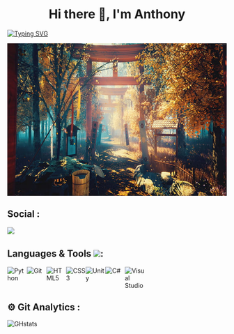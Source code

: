 
<h1 align="center">Hi there 👋, I'm Anthony</h1>

[![Typing SVG](https://readme-typing-svg.herokuapp.com?center=true&color=6360F7&lines=Welcome+to+my+Github+profile)](https://git.io/typing-svg)

<!-- ![Cover](https://github.com/Anthonyp7/Anthonyp7/blob/e9455ec6b3cede5bb09ea8dc14d0a858be7b27af/img/5k-scenery-oriental-4k-wallpaper-preview.jpg) -->
<img align="center" src="https://github.com/Anthonyp7/Anthonyp7/blob/e9455ec6b3cede5bb09ea8dc14d0a858be7b27af/img/5k-scenery-oriental-4k-wallpaper-preview.jpg" width="1000" height="350"/>

## Social :
<a href="https://www.linkedin.com/in/anthony-perozeni-b6840a233/"><img src="https://raw.githubusercontent.com/peterthehan/peterthehan/master/assets/linkedin.svg" width="45px" /></a>
<!-- 
<a href="https://www.linkedin.com/in/anthony-perozeni-b6840a233/"><img src="https://raw.githubusercontent.com/peterthehan/peterthehan/master/assets/linkedin.svg" width="45px" /></a>

<a href="https://www.linkedin.com/in/anthony-perozeni-b6840a233/"><img src="https://raw.githubusercontent.com/peterthehan/peterthehan/master/assets/linkedin.svg" width="45px" /></a>

<a href="https://www.linkedin.com/in/anthony-perozeni-b6840a233/"><img src="https://raw.githubusercontent.com/peterthehan/peterthehan/master/assets/linkedin.svg" width="45px" /></a> -->






## Languages & Tools <img src = "https://media2.giphy.com/media/QssGEmpkyEOhBCb7e1/giphy.gif?cid=ecf05e47a0n3gi1bfqntqmob8g9aid1oyj2wr3ds3mg700bl&rid=giphy.gif" width = 25px>:
<img align="left" alt="Python" width="45px" src="https://cdn.jsdelivr.net/gh/devicons/devicon/icons/python/python-original.svg" />
<img align="left" alt="Git" width="45px" src="https://cdn.jsdelivr.net/gh/devicons/devicon/icons/git/git-original.svg" />
<img align="left" alt="HTML5" width="45px" src="https://cdn.jsdelivr.net/gh/devicons/devicon/icons/html5/html5-original.svg" />
<img align="left" alt="CSS3" width="45px" src="https://cdn.jsdelivr.net/gh/devicons/devicon/icons/css3/css3-original.svg" />
<img align="left" alt="Unity" width="45px" src="https://cdn.jsdelivr.net/gh/devicons/devicon/icons/unity/unity-original.svg" />
<img align="left" alt="C#" width="45px" src="https://cdn.jsdelivr.net/gh/devicons/devicon/icons/csharp/csharp-original.svg" />
<img align="left" alt="Visual Studio" width="45px" src="https://cdn.jsdelivr.net/gh/devicons/devicon/icons/visualstudio/visualstudio-plain.svg" />  <br/><br/><br/>

  ## ⚙️ Git Analytics : 
![GHstats](https://github-readme-stats.vercel.app/api?username=Anthonyp7&theme=vision-friendly-dark&show_icons=true&how_icons=true)


<!--
**Anthonyp7/Anthonyp7** is a ✨ _special_ ✨ repository because its `README.md` (this file) appears on your GitHub profile.

Here are some ideas to get you started:

- 🔭 I’m currently working on ...
- 🌱 I’m currently learning ...
- 👯 I’m looking to collaborate on ...
- 🤔 I’m looking for help with ...
- 💬 Ask me about ...
- 📫 How to reach me: ...
- 😄 Pronouns: ...
- ⚡ Fun fact: ...
-->
